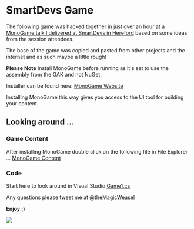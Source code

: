 # SmartDevs Game

The following game was hacked together in just over an hour at a [MonoGame talk I delivered at SmartDevs in Hereford](https://www.meetup.com/Smart-Devs-User-Group/events/239295634/) based on some ideas from the session attendees.

The base of the game was copied and pasted from other projects and the internet and as such maybe a little rough!

**Please Note** Install MonoGame before running as it's
set to use the assembly from the GAK and not NuGet.

Installer can be found here: [MonoGame Website](http://www.monogame.net)

Installing MonoGame this way gives you access to the UI
tool for building your content.

## Looking around ...

### Game Content
After installing MonoGame double click on the following
file in File Explorer ...
[MonoGame Content](https://github.com/magicweasel/SmartDevs-MonoGame/blob/master/Source/Content/Content.mgcb)

### Code
Start here to look around in Visual Studio
[Game1.cs](https://github.com/magicweasel/SmartDevs-MonoGame/blob/master/Source/SmartDevsGame/Game1.cs)

Any questions please tweet me at [@theMagicWeasel](https://twitter.com/theMagicWeasel)

**Enjoy :)**

![](https://github.com/magicweasel/SmartDevs-MonoGame/blob/master/game.gif)